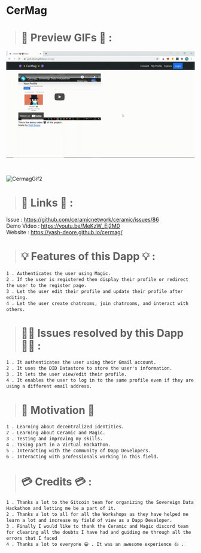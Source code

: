 # CerMag

> # 👀 Preview GIFs 👀 :

<p >
  <img src="./gifs/CermagGif1.gif" width="600" title="CermagGif1">
</p>

<br />

<p >
  <img src="./gifs/CermagGif2.gif" width="600" title="CermagGif2">
</p>

> # 🔗 Links 🔗 :

Issue : https://github.com/ceramicnetwork/ceramic/issues/86 <br />
Demo Video : https://youtu.be/MeKzW_Ej2M0 <br />
Website : https://yash-deore.github.io/cermag/ <br />

> # 💡 Features of this Dapp 💡 :

```
1 . Authenticates the user using Magic.
2 . If the user is registered then display their profile or redirect the user to the register page.
3 . Let the user edit their profile and update their profile after editing.
4 . Let the user create chatrooms, join chatrooms, and interact with others.
```

> # 🐱‍👤 Issues resolved by this Dapp 🐱‍👤 :

```
1 . It authenticates the user using their Gmail account.
2 . It uses the DID Datastore to store the user's information.
3 . It lets the user view/edit their profile.
4 . It enables the user to log in to the same profile even if they are using a different email address.
```

> # 🤟 Motivation 🤟

```
1 . Learning about decentralized identities.
2 . Learning about Ceramic and Magic.
3 . Testing and improving my skills.
4 . Taking part in a Virtual Hackathon.
5 . Interacting with the community of Dapp Developers.
6 . Interacting with professionals working in this field.
```

> # 💳 Credits 💳 :

```
1 . Thanks a lot to the Gitcoin team for organizing the Sovereign Data Hackathon and letting me be a part of it.
2 . Thanks a lot to all for all the Workshops as they have helped me learn a lot and increase my field of view as a Dapp Developer.
3 . Finally I would like to thank the Ceramic and Magic discord team for clearing all the doubts I have had and guiding me through all the errors that I faced
4 . Thanks a lot to everyone 😀 . It was an awesome experience 👍 .
```
